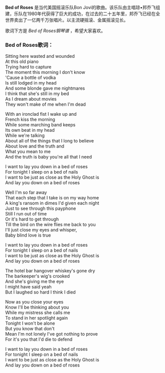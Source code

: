 

**Bed of Roses** 是当代美国摇滚乐队Bon
Jovi的歌曲。该乐队由主唱琼•邦乔飞组建，乐队在1980年代获得了巨大的成功，在过去的二十五年里，邦乔飞已经在全世界卖出了一亿两千万张唱片。以主流硬摇滚、金属摇滚见长。

  
歌词下方是 _Bed of Roses钢琴谱_ ，希望大家喜欢。

### Bed of Roses歌词：

Sitting here wasted and wounded  
At this old piano  
Trying hard to capture  
The moment this morning I don't know  
'Cause a bottle of vodka  
Is still lodged in my head  
And some blonde gave me nightmares  
I think that she's still in my bed  
As I dream about movies  
They won't make of me when I'm dead

With an ironclad fist I wake up and  
French kiss the morning  
While some marching band keeps  
Its own beat in my head  
While we're talking  
About all of the things that I long to believe  
About love and the truth and  
What you mean to me  
And the truth is baby you're all that I need

I want to lay you down in a bed of roses  
For tonight I sleep on a bed of nails  
I want to be just as close as the Holy Ghost is  
And lay you down on a bed of roses

Well I'm so far away  
That each step that I take is on my way home  
A king's ransom in dimes I'd given each night  
Just to see through this payphone  
Still I run out of time  
Or it's hard to get through  
Till the bird on the wire flies me back to you  
I'll just close my eyes and whisper,  
Baby blind love is true

I want to lay you down in a bed of roses  
For tonight I sleep on a bed of nails  
I want to be just as close as the Holy Ghost is  
And lay you down on a bed of roses

The hotel bar hangover whiskey's gone dry  
The barkeeper's wig's crooked  
And she's giving me the eye  
I might have said yeah  
But I laughed so hard I think I died

Now as you close your eyes  
Know I'll be thinking about you  
While my mistress she calls me  
To stand in her spotlight again  
Tonight I won't be alone  
But you know that don't  
Mean I'm not lonely I've got nothing to prove  
For it's you that I'd die to defend

I want to lay you down in a bed of roses  
For tonight I sleep on a bed of nails  
I want to be just as close as the Holy Ghost is  
And lay you down on a bed of roses

